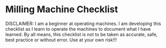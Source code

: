 # Milling Machine Checklist

DISCLAIMER: I am a beginner at operating machines. I am developing this checklist as I learn
to operate the machines to document what I have learned. By all means, this checklist is
not to be taken as accurate, safe, best practice or without error. Use at your own risk!!!


